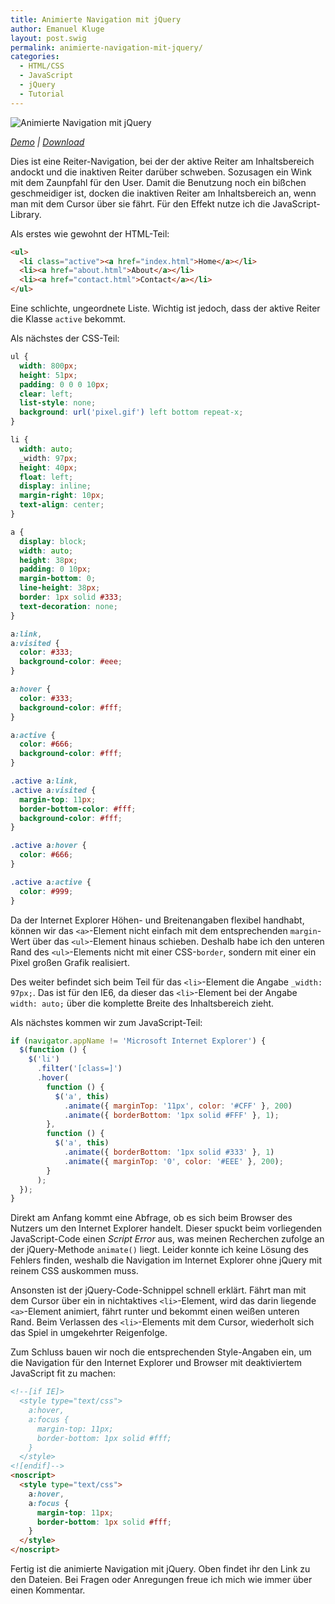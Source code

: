 ```yaml
---
title: Animierte Navigation mit jQuery
author: Emanuel Kluge
layout: post.swig
permalink: animierte-navigation-mit-jquery/
categories:
  - HTML/CSS
  - JavaScript
  - jQuery
  - Tutorial
---
```


<noscript data-src="/wp-content/uploads/2009/07/animierte-navigation-mit-jquery.png" data-alt="Animierte Navigation mit jQuery">
<img src="/wp-content/uploads/2009/07/animierte-navigation-mit-jquery.png" alt="Animierte Navigation mit jQuery">
</noscript>

_[Demo][demo] | [Download][download]_

Dies ist eine Reiter-Navigation, bei der der aktive Reiter am Inhaltsbereich andockt und die inaktiven Reiter darüber schweben. Sozusagen ein Wink mit dem Zaunpfahl für den User. Damit die Benutzung noch ein bißchen geschmeidiger ist, docken die inaktiven Reiter am Inhaltsbereich an, wenn man mit dem Cursor über sie fährt. Für den Effekt nutze ich die JavaScript-Library.

Als erstes wie gewohnt der HTML-Teil:

```html
<ul>
  <li class="active"><a href="index.html">Home</a></li>
  <li><a href="about.html">About</a></li>
  <li><a href="contact.html">Contact</a></li>
</ul>
```

Eine schlichte, ungeordnete Liste. Wichtig ist jedoch, dass der aktive Reiter die Klasse `active` bekommt.

Als nächstes der CSS-Teil:

```css
ul {
  width: 800px;
  height: 51px;
  padding: 0 0 0 10px;
  clear: left;
  list-style: none;
  background: url('pixel.gif') left bottom repeat-x;
}

li {
  width: auto;
  _width: 97px;
  height: 40px;
  float: left;
  display: inline;
  margin-right: 10px;
  text-align: center;
}

a {
  display: block;
  width: auto;
  height: 38px;
  padding: 0 10px;
  margin-bottom: 0;
  line-height: 38px;
  border: 1px solid #333;
  text-decoration: none;
}

a:link,
a:visited {
  color: #333;
  background-color: #eee;
}

a:hover {
  color: #333;
  background-color: #fff;
}

a:active {
  color: #666;
  background-color: #fff;
}

.active a:link,
.active a:visited {
  margin-top: 11px;
  border-bottom-color: #fff;
  background-color: #fff;
}

.active a:hover {
  color: #666;
}

.active a:active {
  color: #999;
}
```

Da der Internet Explorer Höhen- und Breitenangaben flexibel handhabt, können wir das `<a>`-Element nicht einfach mit dem entsprechenden `margin`-Wert über das `<ul>`-Element hinaus schieben. Deshalb habe ich den unteren Rand des `<ul>`-Elements nicht mit einer CSS-`border`, sondern mit einer ein Pixel großen Grafik realisiert.

Des weiter befindet sich beim Teil für das `<li>`-Element die Angabe `_width: 97px;`. Das ist für den IE6, da dieser das `<li>`-Element bei der Angabe `width: auto;` über die komplette Breite des Inhaltsbereich zieht.

Als nächstes kommen wir zum JavaScript-Teil:

```javascript
if (navigator.appName != 'Microsoft Internet Explorer') {
  $(function () {
    $('li')
      .filter('[class=]')
      .hover(
        function () {
          $('a', this)
            .animate({ marginTop: '11px', color: '#CFF' }, 200)
            .animate({ borderBottom: '1px solid #FFF' }, 1);
        },
        function () {
          $('a', this)
            .animate({ borderBottom: '1px solid #333' }, 1)
            .animate({ marginTop: '0', color: '#EEE' }, 200);
        }
      );
  });
}
```

Direkt am Anfang kommt eine Abfrage, ob es sich beim Browser des Nutzers um den Internet Explorer handelt. Dieser spuckt beim vorliegenden JavaScript-Code einen _Script Error_ aus, was meinen Recherchen zufolge an der jQuery-Methode `animate()` liegt. Leider konnte ich keine Lösung des Fehlers finden, weshalb die Navigation im Internet Explorer ohne jQuery mit reinem CSS auskommen muss.

Ansonsten ist der jQuery-Code-Schnippel schnell erklärt. Fährt man mit dem Cursor über ein in nichtaktives `<li>`-Element, wird das darin liegende `<a>`-Element animiert, fährt runter und bekommt einen weißen unteren Rand. Beim Verlassen des `<li>`-Elements mit dem Cursor, wiederholt sich das Spiel in umgekehrter Reigenfolge.

Zum Schluss bauen wir noch die entsprechenden Style-Angaben ein, um die Navigation für den Internet Explorer und Browser mit deaktiviertem JavaScript fit zu machen:

```html
<!--[if IE]>
  <style type="text/css">
    a:hover,
    a:focus {
      margin-top: 11px;
      border-bottom: 1px solid #fff;
    }
  </style>
<![endif]-->
<noscript>
  <style type="text/css">
    a:hover,
    a:focus {
      margin-top: 11px;
      border-bottom: 1px solid #fff;
    }
  </style>
</noscript>
```

Fertig ist die animierte Navigation mit jQuery. Oben findet ihr den Link zu den Dateien. Bei Fragen oder Anregungen freue ich mich wie immer über einen Kommentar.

[demo]: http://www.emanuel-kluge.de/demo/animierte-navigation-mit-jquery/
[download]: /wp-content/uploads/2009/07/animierte-navigation-mit-jquery.zip
